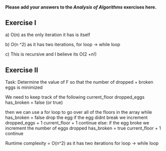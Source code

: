 #### Please add your answers to the ***Analysis of  Algorithms*** exercises here.

## Exercise I

a) O(n) as the only iteration it has is itself


b) O(n ^2) as it has two iterations, for loop -> while loop


c) This is recursive and I believe its O(2 +n!)

## Exercise II

Task: Determine the value of F so that the number of dropped + broken eggs is minimized

We need to keep track of the following
current_floor
dropped_eggs
has_broken = false (or true)

then we can use a for loop to go over all of the floors in the array
while has_broken = false
	drop the egg
	if the egg didnt break we increment dropped_eggs + 1
	current_floor + 1
	continue
else:
	if the egg broke we increment the number of eggs dropped
	has_broken = true
	current_floor + 1
	continue

Runtime complexity = O(n^2) as it has two iterations for loop -> while loop


